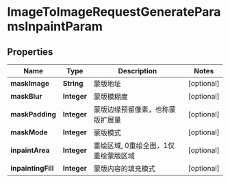 

# ImageToImageRequestGenerateParamsInpaintParam


## Properties

| Name | Type | Description | Notes |
|------------ | ------------- | ------------- | -------------|
|**maskImage** | **String** | 蒙版地址 |  [optional] |
|**maskBlur** | **Integer** | 蒙版模糊度 |  [optional] |
|**maskPadding** | **Integer** | 蒙版边缘预留像素，也称蒙版扩展量 |  [optional] |
|**maskMode** | **Integer** | 蒙版模式 |  [optional] |
|**inpaintArea** | **Integer** | 重绘区域, 0重绘全图，1仅重绘蒙版区域 |  [optional] |
|**inpaintingFill** | **Integer** | 蒙版内容的填充模式 |  [optional] |



